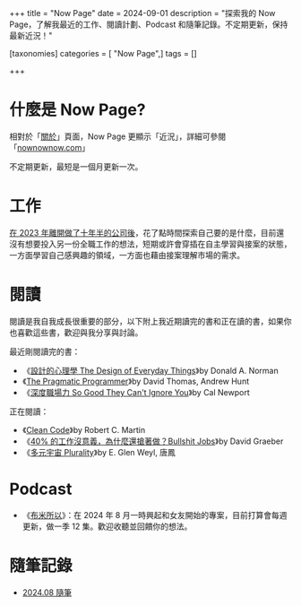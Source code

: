 +++
title = "Now Page"
date = 2024-09-01
description = "探索我的 Now Page，了解我最近的工作、閱讀計劃、Podcast 和隨筆記錄。不定期更新，保持最新近況！"

[taxonomies]
categories = [ "Now Page",]
tags = []

+++

# 什麼是 Now Page?
相對於「[關於](@/about/index.md)」頁面，Now Page 更顯示「近況」，詳細可參閱「[nownownow.com](https://nownownow.com/about)」

不定期更新，最短是一個月更新一次。

# 工作

[在 2023 年離開做了十年半的公司後](@/blog/2023-fallow-period/index.md)，花了點時間探索自己要的是什麼，目前還沒有想要投入另一份全職工作的想法，短期或許會穿插在自主學習與接案的狀態，一方面學習自己感興趣的領域，一方面也藉由接案理解市場的需求。

# 閱讀

閱讀是我自我成長很重要的部分，以下附上我近期讀完的書和正在讀的書，如果你也喜歡這些書，歡迎與我分享與討論。

最近剛閱讀完的書：
* 《[設計的心理學 The Design of Everyday Things](https://www.goodreads.com/book/show/840.The_Design_of_Everyday_Things#CommunityReviews)》by Donald A. Norman
* 《[The Pragmatic Programmer](https://www.goodreads.com/book/show/52715562-the-pragmatic-programmer)》by David Thomas, Andrew Hunt
* 《[深度職場力 So Good They Can't Ignore You](https://www.goodreads.com/book/show/13525945-so-good-they-can-t-ignore-you)》by Cal Newport

正在閱讀：
* 《[Clean Code](https://www.goodreads.com/book/show/6607720-clean-code)》by Robert C. Martin
* 《[40% 的工作沒意義，為什麼還搶著做？Bullshit Jobs](https://www.goodreads.com/book/show/34466958-bullshit-jobs)》by David Graeber
* 《[多元宇宙 Plurality](https://www.goodreads.com/book/show/211810531-plurality)》by E. Glen Weyl, 唐鳳

# Podcast
* 《[布米所以](https://open.spotify.com/show/4h7YvgqQq5qCcYgb5DRFrB)》：在 2024 年 8 月一時興起和女友開始的專案，目前打算會每週更新，做一季 12 集。歡迎收聽並回饋你的想法。

# 隨筆記錄
* [2024.08 隨筆](@/blog/2024-08-now/index.md)
